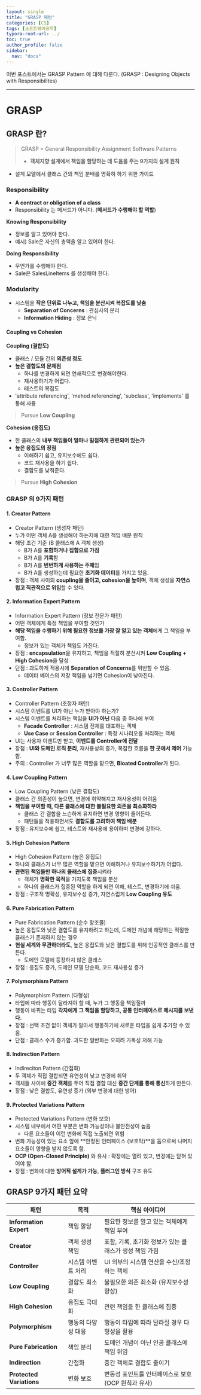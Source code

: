 ```yaml
---
layout: single
title: "GRASP 패턴"
categories: [CS]
tags: [소프트웨어공학]
typora-root-url: ../
toc: true
author_profile: false
sidebar:
  nav: "docs"
---
```


이번 포스트에서는 GRASP Pattern 에 대해 다룬다. (GRASP : Designing Objects with Responsibilites)



---

# GRASP

## GRASP 란?

> GRASP = General Responsibility Assignment Software Patterns
>
> - **객체지향 설계에서 책임을 할당하는 데 도움을 주는 9가지의 설계 원칙**

- 설계 모델에서 클래스 간의 책임 분배를 명확히 하기 위한 가이드 



### Responsibility

- **A contract or obligation of a class** 
- Responsibility 는 메서드가 아니다. (**메서드가 수행해야 할 역할**)



**Knowing Responsibility**

- 정보를 알고 있어야 한다. 
- 예시) Sale은 자신의 총액을 알고 있어야 한다. 



**Doing Responsibility**

- 무언가를 수행해야 한다. 
- Sale은 SalesLineItems 를 생성해야 한다. 



### Modularity

- 시스템을 **작은 단위로 나누고, 책임을 분산시켜 복잡도를 낮춤**
  - **Separation of Concerns** : 관심사의 분리
  - **Information Hiding** : 정보 은닉



#### Coupling vs Cohesion

**Coupling (결합도)**

- 클래스 / 모듈 간의 **의존성 정도**
- **높은 결합도의 문제점**
  - 하나를 변경하게 되면 연쇄적으로 변경해야한다. 
  - 재사용하기가 어렵다. 
  - 테스트의 복잡도
- 'attribute referencing', 'mehod referencing', 'subclass', 'implements' 를 통해 사용

> Pursue **Low Coupling**



**Cohesion (응집도)**

- 한 클래스의 **내부 책임들이 얼마나 밀접하게 관련되어 있는가**
- **높은 응집도의 장점**
  - 이해하기 쉽고, 유지보수에도 쉽다.
  - 코드 재사용을 하기 쉽다.
  - 결합도를 낮춰준다. 

> Pursue **High Cohesion**



### GRASP 의 9가지 패턴

#### 1. Creator Pattern

- Creator Pattern (생성자 패턴) 
- 누가 어떤 객체 A를 생성해야 하는지에 대한 책임 배분 원칙 
- 해당 조건 기준 (B 클래스에 A 객체 생성)
  - B가 A를 **포함하거나 집합으로 가짐**
  - B가 A를 **기록**함
  - B가 A를 **빈번하게 사용하는 주체**임
  - B가 A를 생성하는데 필요한 **초기화 데이터**를 가지고 있음. 
- 장점 : 객체 사이의 **coupling을 줄이고, cohesion을 높이며**, 객체 생성을 **자연스럽고 직관적으로 위임**할 수 있다. 



#### 2. Information Expert Pattern

- Information Expert Pattern (정보 전문가 패턴)
- 어떤 객체에게 특정 책임을 부여할 것인가
- **해당 책임을 수행하기 위해 필요한 정보를 가장 잘 알고 있는 객체**에게 그 책임을 부여함. 
  - 정보가 있는 객체가 책임도 가진다. 
- 장점 : **encapsulation**을 유지하고, 책임을 적절히 분산시켜 **Low Coupling + High Cohesion**을 달성
- 단점 : 과도하게 적용시에 **Separation of Concerns**를 위반할 수 있음. 
  - 데이터 베이스의 저장 책임을 넘기면 Cohesion이 낮아진다. 



#### 3. Controller Pattern

- Controller Pattern (조정자 패턴)
- 시스템 이벤트를 UI가 아닌 누가 받아야 하는가?
- 시스템 이벤트를 처리하는 책임을 **UI가 아닌** 다음 중 하나에 부여
  - **Facade Controller** : 시스템 전체를 대표하는 객체 
  - **Use Case** or **Session Controller** : 특정 시나리오를 처리하는 객체
- UI는 사용자 이벤트만 받고, **이벤트를 Controller에 전달** 
- 장점 : **UI와 도메인 로직 분리**, 재사용성의 증가, 복잡한 흐름을 **한 곳에서 제어** 가능함.
- 주의 : Controller 가 너무 많은 역할을 맡으면, **Bloated Controller**가 된다. 



#### 4. Low Coupling Pattern

- Low Coupling Pattern (낮은 결합도)
- 클래스 간 의존성이 높으면, 변경에 취약해지고 재사용성이 어려움
- **책임을 부여할 때, 다른 클래스에 대한 불필요한 의존을 최소화하라**
  - 클래스 간 결합을 느슨하게 유지하면 변경 영향이 줄어든다.
  - 패턴들을 적용하면서도 **결합도를 고려하여 책임 배분**
- 장점 : 유지보수에 쉽고, 테스트와 재사용에 용이하며 변경에 강하다.



#### 5. High Cohesion Pattern

- High Cohesion Pattern (높은 응집도)
- 하나의 클래스가 너무 많은 역할을 맡으면 이해하거나 유지보수하기가 어렵다.
- **관련된 책임들만 하나의 클래스에 집중**시켜라 
  - 객체가 **명확한 목적**을 가지도록 책임을 분산
  - 하나의 클래스가 집중된 역할을 하게 되면 이해, 테스트, 변경하기에 쉬움. 
- 장점 : 구조적 명확성, 유지보수성 증가, 자연스럽게 **Low Coupling 유도**



#### 6. Pure Fabrication Pattern

- Pure Fabrication Pattern (순수 창조물)
- 높은 응집도와 낮은 결합도를 유지하려고 하는데, 도메인 개념에 해당하는 적절한 클래스가 존재하지 않는 경우
- **현실 세계와 무관하더라도**, 높은 응집도와 낮은 결합도를 위해 인공적인 클래스를 만든다. 
  - 도메인 모델에 등장하지 않은 클래스
- 장점 : 응집도 증가, 도메인 모델 단순화, 코드 재사용성 증가 



#### 7. Polymorphism Pattern

- Polymorphism Pattern (다형성)
- 타입에 따라 행동이 달라져야 할 때, 누가 그 행동을 책임질까
- 행동이 바뀌는 타입 **각자에게 그 책임을 할당하고, 공통 인터페이스로 메시지를 보낸다.**
- 장점 : 선택 조건 없이 객체가 알아서 행동하기에 새로운 타입을 쉽게 추가할 수 있음.
- 단점 : 클래스 수가 증가함. 과도한 일반화는 오히려 가독성 저해 가능



#### 8. Indirection Pattern

- Indireciton Pattern (간접화)
- 두 객체가 직접 결합되면 유연성이 낮고 변경에 취약
- 객체들 사이에 **중간 객체**를 두어 직접 결합 대신 **중간 단계를 통해 통신**하게 만든다. 
- 장점 : 낮은 결합도, 유연성 증가 (외부 변경에 대한 방어)



#### 9. Protected Variations Pattern

- Protected Variations Pattern (변화 보호)
- 시스템 내부에서 어떤 부분은 변화 가능성이나 불안전성이 높음
  - 다른 요소들이 이런 변화에 직접 노출되면 위험
- 변화 가능성이 있는 요소 앞에 **안정된 인터페이스 (보호막)**을 둠으로써 나머지 요소들이 영향을 받지 않도록 함. 
- **OCP (Open-Closed Principle)** 와 유사 : 확장에는 열려 있고, 변경에는 닫혀 있어야 함.
- 장점 : 변화에 대한 **방어적 설계가 가능**, **플러그인 방식** 구조 유도 



##  GRASP 9가지 패턴 요약

| 패턴                     | 목적               | 핵심 아이디어                                          |
| ------------------------ | ------------------ | ------------------------------------------------------ |
| **Information Expert**   | 책임 할당          | 필요한 정보를 알고 있는 객체에게 책임 부여             |
| **Creator**              | 객체 생성 책임     | 포함, 기록, 초기화 정보가 있는 클래스가 생성 책임 가짐 |
| **Controller**           | 시스템 이벤트 처리 | UI 외부의 시스템 연산을 수신/조정하는 객체             |
| **Low Coupling**         | 결합도 최소화      | 불필요한 의존 최소화 (유지보수성 향상)                 |
| **High Cohesion**        | 응집도 극대화      | 관련 책임을 한 클래스에 집중                           |
| **Polymorphism**         | 행동의 다양성 대응 | 행동이 타입에 따라 달라질 경우 다형성을 활용           |
| **Pure Fabrication**     | 책임 분리          | 도메인 개념이 아닌 인공 클래스에 책임 위임             |
| **Indirection**          | 간접화             | 중간 객체로 결합도 줄이기                              |
| **Protected Variations** | 변화 보호          | 변동성 포인트를 인터페이스로 보호 (OCP 원칙과 유사)    |

> 